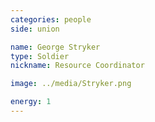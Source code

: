 ```yaml
---
categories: people
side: union

name: George Stryker
type: Soldier
nickname: Resource Coordinator

image: ../media/Stryker.png

energy: 1
---
```

